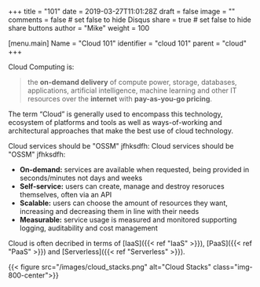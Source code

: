 +++
title = "101"
date = 2019-03-27T11:01:28Z
draft = false
image = ""
comments = false # set false to hide Disqus
share = true	# set false to hide share buttons
author = "Mike"
weight = 100

[menu.main] 
    Name = "Cloud 101" 
    identifier = "cloud 101"
    parent = "cloud"
+++

Cloud Computing is:

>the **on-demand delivery** of compute power, storage, databases, applications, artificial intelligence, machine learning and other IT resources
over the **internet** with **pay-as-you-go pricing**.

The term “Cloud” is generally used to encompass this technology, ecosystem of platforms and tools as well as ways-of-working and architectural approaches that make the best use of cloud technology. 

Cloud services should be "OSSM" jfhksdfh:
Cloud services should be "OSSM" jfhksdfh:

  * **On-demand:** services are available when requested, being provided in seconds/minutes not days and weeks
  * **Self-service:** users can create, manage and destroy resoruces themselves, often via an API
  * **Scalable:** users can choose the amount of resources they want, increasing and decreasing them in line with their needs
  * **Measurable:** service usage is measured and monitored supporting logging, auditability and cost management
  
Cloud is often decribed in terms of [IaaS]({{< ref "IaaS" >}}), [PaaS]({{< ref "PaaS" >}}) and [Serverless]({{< ref "Serverless" >}}).

{{< figure src="/images/cloud_stacks.png" alt="Cloud Stacks" class="img-800-center">}}
